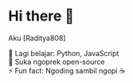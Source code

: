 # Hi there 👋

Aku [Raditya808]  

🔭 Lagi belajar: Python, JavaScript  
🌱 Suka ngoprek open-source  
⚡ Fun fact: Ngoding sambil ngopi ☕  
